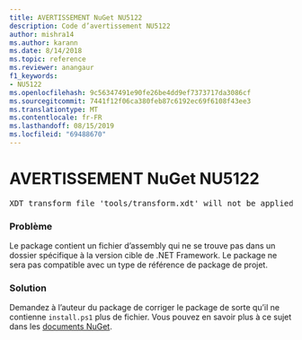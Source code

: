 ```yaml
---
title: AVERTISSEMENT NuGet NU5122
description: Code d’avertissement NU5122
author: mishra14
ms.author: karann
ms.date: 8/14/2018
ms.topic: reference
ms.reviewer: anangaur
f1_keywords:
- NU5122
ms.openlocfilehash: 9c56347491e90fe26be4dd9ef7373717da3086cf
ms.sourcegitcommit: 7441f12f06ca380feb87c6192ec69f6108f43ee3
ms.translationtype: MT
ms.contentlocale: fr-FR
ms.lasthandoff: 08/15/2019
ms.locfileid: "69488670"
---
```

# <a name="nuget-warning-nu5122"></a>AVERTISSEMENT NuGet NU5122
<pre>XDT transform file 'tools/transform.xdt' will not be applied when the package is installed after the migration.</pre>

### <a name="issue"></a>Problème

Le package contient un fichier d’assembly qui ne se trouve pas dans un dossier spécifique à la version cible de .NET Framework. Le package ne sera pas compatible avec un type de référence de package de projet.


### <a name="solution"></a>Solution

Demandez à l’auteur du package de corriger le package de sorte qu’il ne contienne `install.ps1` plus de fichier. Vous pouvez en savoir plus à ce sujet dans les [documents NuGet](https://docs.microsoft.com/en-us/nuget/consume-packages/migrate-packages-config-to-package-reference).

